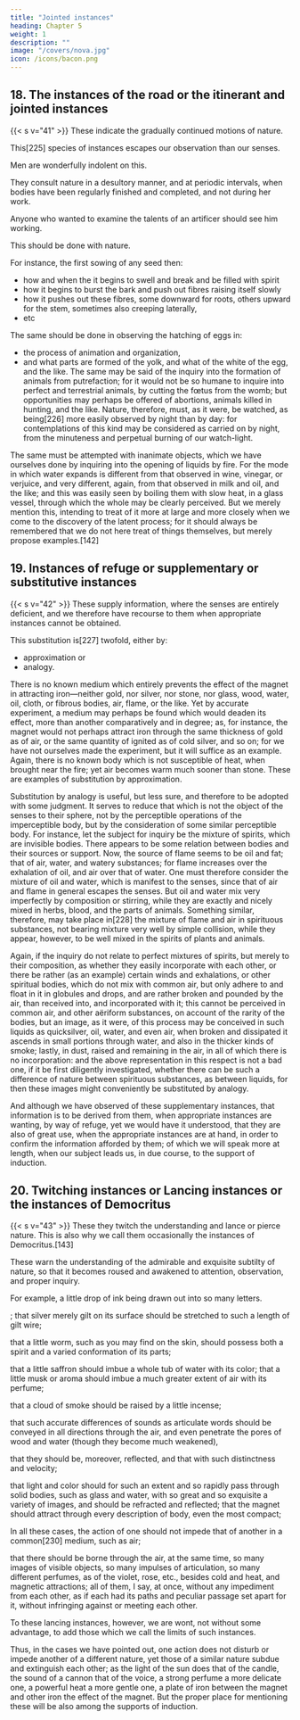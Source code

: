 ```yaml
---
title: "Jointed instances"
heading: Chapter 5
weight: 1
description: ""
image: "/covers/nova.jpg"
icon: /icons/bacon.png
---
```



## 18. The instances of the road or the itinerant and jointed instances

{{< s v="41" >}} These indicate the gradually continued motions of nature. 

This[225] species of instances escapes our observation than our senses. 

Men are wonderfully indolent on this<!--  subject -->. 

They consult nature in a desultory manner, and at periodic intervals, when bodies have been regularly finished and completed, and not during her work. 

Anyone who wanted to examine the talents of an artificer should see him working. 

This should be done with nature. 

<!-- , he would not merely wish to see the rude materials of his art, and then his work when finished, but rather to be present while he is at labor, and proceeding with his work. Something of the same kind should be done with regard to nature.  -->

<!-- (which can easily be done, by pulling up every day seeds which have been two, three, or four days in the ground, and examining them diligently) -->

For instance, the first sowing of any seed then:
- how and when the it begins to swell and break and be filled with spirit
- how it begins to burst the bark and push out fibres raising itself <!-- a little at the same time, unless the ground be very stiff; --> slowly
- how it pushes out these fibres, some downward for roots, others upward for the stem, sometimes also creeping laterally, <!-- if it find the earth open and more yielding on one side, and the like. -->
- etc 

The same should be done in observing the hatching of eggs in:
- the process of animation and organization,
-  and what parts are formed of the yolk, and what of the white of the egg, and the like. The same may be said of the inquiry into the formation of animals from putrefaction; for it would not be so humane to inquire into perfect and terrestrial animals, by cutting the fœtus from the womb; but opportunities may perhaps be offered of abortions, animals killed in hunting, and the like. Nature, therefore, must, as it were, be watched, as being[226] more easily observed by night than by day: for contemplations of this kind may be considered as carried on by night, from the minuteness and perpetual burning of our watch-light.

The same must be attempted with inanimate objects, which we have ourselves done by inquiring into the opening of liquids by fire. For the mode in which water expands is different from that observed in wine, vinegar, or verjuice, and very different, again, from that observed in milk and oil, and the like; and this was easily seen by boiling them with slow heat, in a glass vessel, through which the whole may be clearly perceived. But we merely mention this, intending to treat of it more at large and more closely when we come to the discovery of the latent process; for it should always be remembered that we do not here treat of things themselves, but merely propose examples.[142]


## 19. Instances of refuge or supplementary or substitutive instances 

{{< s v="42" >}} These supply information, where the senses are entirely deficient, and we therefore have recourse to them when appropriate instances cannot be obtained. 

This substitution is[227] twofold, either by:
- approximation or
- analogy. 

There is no known medium which entirely prevents the effect of the magnet in attracting iron—neither gold, nor silver, nor stone, nor glass, wood, water, oil, cloth, or fibrous bodies, air, flame, or the like. Yet by accurate experiment, a medium may perhaps be found which would deaden its effect, more than another comparatively and in degree; as, for instance, the magnet would not perhaps attract iron through the same thickness of gold as of air, or the same quantity of ignited as of cold silver, and so on; for we have not ourselves made the experiment, but it will suffice as an example. Again, there is no known body which is not susceptible of heat, when brought near the fire; yet air becomes warm much sooner than stone. These are examples of substitution by approximation.

Substitution by analogy is useful, but less sure, and therefore to be adopted with some judgment. It serves to reduce that which is not the object of the senses to their sphere, not by the perceptible operations of the imperceptible body, but by the consideration of some similar perceptible body. For instance, let the subject for inquiry be the mixture of spirits, which are invisible bodies. There appears to be some relation between bodies and their sources or support. Now, the source of flame seems to be oil and fat; that of air, water, and watery substances; for flame increases over the exhalation of oil, and air over that of water. One must therefore consider the mixture of oil and water, which is manifest to the senses, since that of air and flame in general escapes the senses. But oil and water mix very imperfectly by composition or stirring, while they are exactly and nicely mixed in herbs, blood, and the parts of animals. Something similar, therefore, may take place in[228] the mixture of flame and air in spirituous substances, not bearing mixture very well by simple collision, while they appear, however, to be well mixed in the spirits of plants and animals.

Again, if the inquiry do not relate to perfect mixtures of spirits, but merely to their composition, as whether they easily incorporate with each other, or there be rather (as an example) certain winds and exhalations, or other spiritual bodies, which do not mix with common air, but only adhere to and float in it in globules and drops, and are rather broken and pounded by the air, than received into, and incorporated with it; this cannot be perceived in common air, and other aëriform substances, on account of the rarity of the bodies, but an image, as it were, of this process may be conceived in such liquids as quicksilver, oil, water, and even air, when broken and dissipated it ascends in small portions through water, and also in the thicker kinds of smoke; lastly, in dust, raised and remaining in the air, in all of which there is no incorporation: and the above representation in this respect is not a bad one, if it be first diligently investigated, whether there can be such a difference of nature between spirituous substances, as between liquids, for then these images might conveniently be substituted by analogy.

And although we have observed of these supplementary instances, that information is to be derived from them, when appropriate instances are wanting, by way of refuge, yet we would have it understood, that they are also of great use, when the appropriate instances are at hand, in order to confirm the information afforded by them; of which we will speak more at length, when our subject leads us, in due course, to the support of induction.

## 20. Twitching instances  or Lancing instances or the instances of Democritus

{{< s v="43" >}} These they twitch the understanding and lance or pierce nature. This is also why we call them occasionally the instances of Democritus.[143] 

These warn the understanding of the admirable and exquisite subtilty of nature, so that it becomes roused and awakened to attention, observation, and proper inquiry. 

For example, a little drop of ink being drawn out into so many letters. 

; that silver merely gilt on its surface should be stretched to such a length of gilt wire; 

that a little worm, such as you may find on the skin, should possess both a spirit and a varied conformation of its parts;

 that a little saffron should imbue a whole tub of water with its color; that a little musk or aroma should imbue a much greater extent of air with its perfume; 

 that a cloud of smoke should be raised by a little incense; 

 that such accurate differences of sounds as articulate words should be conveyed in all directions through the air, and even penetrate the pores of wood and water (though they become much weakened), 

 that they should be, moreover, reflected, and that with such distinctness and velocity; 

 that light and color should for such an extent and so rapidly pass through solid bodies, such as glass and water, with so great and so exquisite a variety of images, and should be refracted and reflected; that the magnet should attract through every description of body, even the most compact; 

In all these cases, the action of one should not impede that of another in a common[230] medium, such as air;

 that there should be borne through the air, at the same time, so many images of visible objects, so many impulses of articulation, so many different perfumes, as of the violet, rose, etc., besides cold and heat, and magnetic attractions; all of them, I say, at once, without any impediment from each other, as if each had its paths and peculiar passage set apart for it, without infringing against or meeting each other.


To these lancing instances, however, we are wont, not without some advantage, to add those which we call the limits of such instances.


Thus, in the cases we have pointed out, one action does not disturb or impede another of a different nature, yet those of a similar nature subdue and extinguish each other; as the light of the sun does that of the candle, the sound of a cannon that of the voice, a strong perfume a more delicate one, a powerful heat a more gentle one, a plate of iron between the magnet and other iron the effect of the magnet. But the proper place for mentioning these will be also among the supports of induction.



